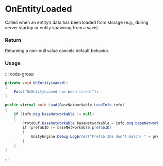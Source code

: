 # OnEntityLoaded
<Badge type="info" text="Entity"/><Badge type="danger" text="Carbon Compatible"/><Badge type="warning" text="Oxide Compatible"/>
Called when an entity’s data has been loaded from storage (e.g., during server startup or entity spawning from a save).

### Return
Returning a non-null value cancels default behavior.

### Usage
::: code-group
```csharp [Example]
private void OnEntityLoaded()
{
	Puts("OnEntityLoaded has been fired!");
}
```
```csharp [Source — Assembly-CSharp @ BaseNetworkable]
public virtual void Load(BaseNetworkable.LoadInfo info)
{
	if (info.msg.baseNetworkable != null)
	{
		ProtoBuf.BaseNetworkable baseNetworkable = info.msg.baseNetworkable;
		if (prefabID != baseNetworkable.prefabID)
		{
			UnityEngine.Debug.LogError("Prefab IDs don't match! " + prefabID + "/" + baseNetworkable.prefabID + " -> " + base.gameObject, base.gameObject);
		}
	}
}

```
:::
